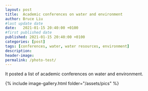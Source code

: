 ```yaml
---
layout: post
title:  Academic conferences on water and environment
author: Bruce Liu
#last update date
date:   2021-01-15 20:40:00 +0100
#first published date
published: 2021-01-15 20:40:00 +0100
categories: [post]
tags: [conferences, water, water resources, environment]
description: 
header-image: 
permalink: /photo-test/
---
```

It posted a list of academic conferences on water and environment.
<!--the above is the excerpt-->
<!--more-->
<!--the following is the text-->

{% include image-gallery.html folder="/assets/pics" %}



